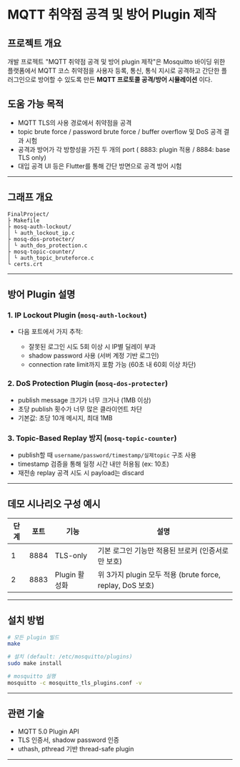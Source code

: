 # MQTT 취약점 공격 및 방어 Plugin 제작

## 프로젝트 개요

개발 프로젝트 "MQTT 취약점 공격 및 방어 plugin 제작"은 Mosquitto 바이딩 위한 플랫폼에서 MQTT 코스 취약점을 사용자 등록, 통신, 통식 지시로 공격하고 간단한 플러그인으로 방어할 수 있도록 만든 **MQTT 프로토콜 공격/방어 시뮬레이션** 이다.

## 도움 가능 목적

* MQTT TLS의 사용 경로에서 취약점을 공격
* topic brute force / password brute force / buffer overflow 및 DoS 공격 결과 시험
* 공격과 방어가 각 방향성을 가진 두 개의 port ( 8883: plugin 적용 / 8884: base TLS only)
* 대입 공격 UI 등은 Flutter를 통해 간단 방면으로 공격 방어 시험

---

## 그래프 개요

```
FinalProject/
├ Makefile
├ mosq-auth-lockout/
│ └ auth_lockout_ip.c        
├ mosq-dos-protecter/
│ └ auth_dos_protection.c     
├ mosq-topic-counter/
│ └ auth_topic_bruteforce.c   
└ certs.crt                      

```

---

## 방어 Plugin 설명

### 1. IP Lockout Plugin (`mosq-auth-lockout`)

* 다음 포트에서 가지 추적:

  * 잘못된 로그인 시도 5회 이상 시 IP별 딜레이 부과
  * shadow password 사용 (서버 계정 기반 로그인)
  * connection rate limit까지 포함 가능 (60초 내 60회 이상 차단)

### 2. DoS Protection Plugin (`mosq-dos-protecter`)

* publish message 크기가 너무 크거나 (1MB 이상)
* 초당 publish 횟수가 너무 많은 클라이언트 차단
* 기본값: 초당 10개 메시지, 최대 1MB

### 3. Topic-Based Replay 방지 (`mosq-topic-counter`)

* publish할 때 `username/password/timestamp/실제topic` 구조 사용
* timestamp 검증을 통해 일정 시간 내만 허용됨 (ex: 10초)
* 재전송 replay 공격 시도 시 payload는 discard

---

## 데모 시나리오 구성 예시

| 단계 | 포트   | 기능         | 설명                                               |
| -- | ---- | ---------- | ------------------------------------------------ |
| 1  | 8884 | TLS-only   | 기본 로그인 기능만 적용된 브로커 (인증서로만 보호)                    |
| 2  | 8883 | Plugin 활성화 | 위 3가지 plugin 모두 적용 (brute force, replay, DoS 보호) |

---

## 설치 방법

```bash
# 모든 plugin 빌드
make

# 설치 (default: /etc/mosquitto/plugins)
sudo make install

# mosquitto 실행
mosquitto -c mosquitto_tls_plugins.conf -v
```

---

## 관련 기술

* MQTT 5.0 Plugin API
* TLS 인증서, shadow password 인증
* uthash, pthread 기반 thread-safe plugin

---


